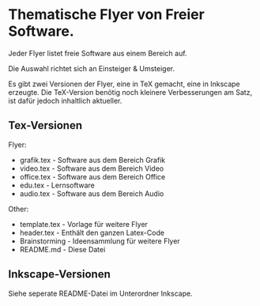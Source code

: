 Thematische Flyer von Freier Software.
============

Jeder Flyer listet freie Software aus einem Bereich auf.

Die Auswahl richtet sich an Einsteiger & Umsteiger.

Es gibt zwei Versionen der Flyer, eine in TeX gemacht, eine in Inkscape erzeugte.
Die TeX-Version benötig noch kleinere Verbesserungen am Satz, ist dafür jedoch inhaltlich aktueller.


Tex-Versionen
----------------------
Flyer:

* grafik.tex  - Software aus dem Bereich Grafik
* video.tex   - Software aus dem Bereich Video
* office.tex  - Software aus dem Bereich Office
* edu.tex     - Lernsoftware
* audio.tex   - Software aus dem Bereich Audio

Other:

* template.tex  - Vorlage für weitere Flyer
* header.tex    - Enthält den ganzen Latex-Code
* Brainstorming - Ideensammlung für weitere Flyer
* README.md     - Diese Datei


Inkscape-Versionen
----------------------
Siehe seperate README-Datei im Unterordner Inkscape.
